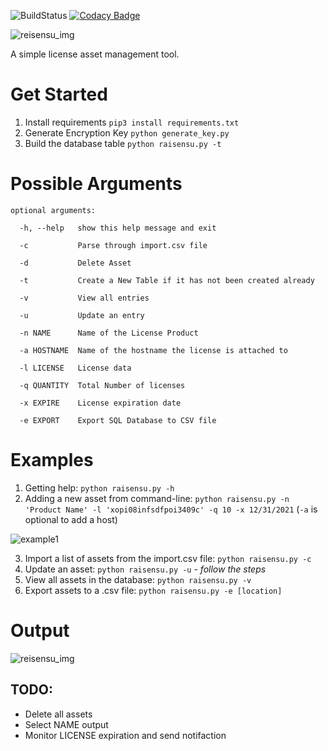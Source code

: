 ![BuildStatus](https://img.shields.io/badge/build-success-brightgreen)  [![Codacy Badge](https://api.codacy.com/project/badge/Grade/d01dd77641f1470ba362255f9c7d7a58)](https://app.codacy.com/manual/cjh30/Raisensu?utm_source=github.com&utm_medium=referral&utm_content=schnipdip/Raisensu&utm_campaign=Badge_Grade_Dashboard)

![reisensu_img](https://funkyimg.com/i/373GZ.png)

A simple license asset management tool.


# Get Started



1. Install requirements `pip3 install requirements.txt`
1. Generate Encryption Key `python generate_key.py`
1. Build the database table `python raisensu.py -t`

# Possible Arguments
```
optional arguments:

  -h, --help   show this help message and exit
  
  -c           Parse through import.csv file
  
  -d           Delete Asset
  
  -t           Create a New Table if it has not been created already
  
  -v           View all entries
  
  -u           Update an entry
  
  -n NAME      Name of the License Product
  
  -a HOSTNAME  Name of the hostname the license is attached to
  
  -l LICENSE   License data
  
  -q QUANTITY  Total Number of licenses
  
  -x EXPIRE    License expiration date
  
  -e EXPORT    Export SQL Database to CSV file
```
# Examples

1. Getting help: `python raisensu.py -h`
2. Adding a new asset from command-line: `python raisensu.py -n 'Product Name' -l 'xopi08infsdfpoi3409c' -q 10 -x 12/31/2021` (`-a` is optional to add a host)

![example1](https://funkyimg.com/i/373Jh.png)

3. Import a list of assets from the import.csv file: `python raisensu.py -c`
4. Update an asset: `python raisensu.py -u` - _follow the steps_
5. View all assets in the database: `python raisensu.py -v`
6. Export assets to a .csv file: `python raisensu.py -e [location]`

# Output
![reisensu_img](https://funkyimg.com/i/373JH.png)

## TODO:

- Delete all assets
- Select NAME output
- Monitor LICENSE expiration and send notifaction
